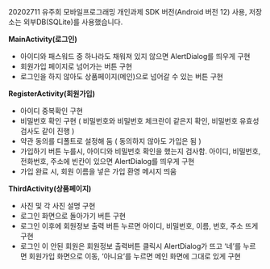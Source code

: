 20202711 유주희 모바일프로그래밍 개인과제 
SDK 버전(Android 버전 12) 사용, 저장소는 외부DB(SQLite)를 사용했습니다.

**MainActivity(로그인)**
- 아이디와 패스워드 중 하나라도 채워져 있지 않으면 AlertDialog를 띄우게 구현
- 회원가입 페이지로 넘어가는 버튼 구현
- 로그인을 하지 않아도 상품페이지(메인)으로 넘어갈 수 있는 버튼 구현

**RegisterActivity(회원가입)**
- 아이디 중복확인 구현
- 비밀번호 확인 구현 ( 비밀번호와 비밀번호 체크란이 같은지 확인, 비밀번호 유효성 검사도 같이 진행 )
- 약관 동의를 디폴트로 설정해 둠 ( 동의하지 않아도 가입은 됨 )
- 가입하기 버튼 누를시, 아이디와 비밀번호 확인을 했는지 검사함. 아이디, 비밀번호, 전화번호, 주소에 빈칸이 있으면 AlertDialog를 띄우게 구현
- 가입 완료 시, 회원 이름을 넣은 가입 환영 메시지 띄움

**ThirdActivity(상품페이지)**
- 사진 및 각 사진 설명 구현
- 로그인 화면으로 돌아가기 버튼 구현
- 로그인 이후에 회원정보 출력 버튼 누르면 아이디, 비밀번호, 이름, 번호, 주소 뜨게 구현
- 로그인 이 안된 회원은 회원정보 출력버튼 클릭시 AlertDialog가 뜨고 ‘네’를 누르면 회원가입 화면으로 이동, ‘아니요’를 누르면 메인 화면에 그대로 있게 구현

